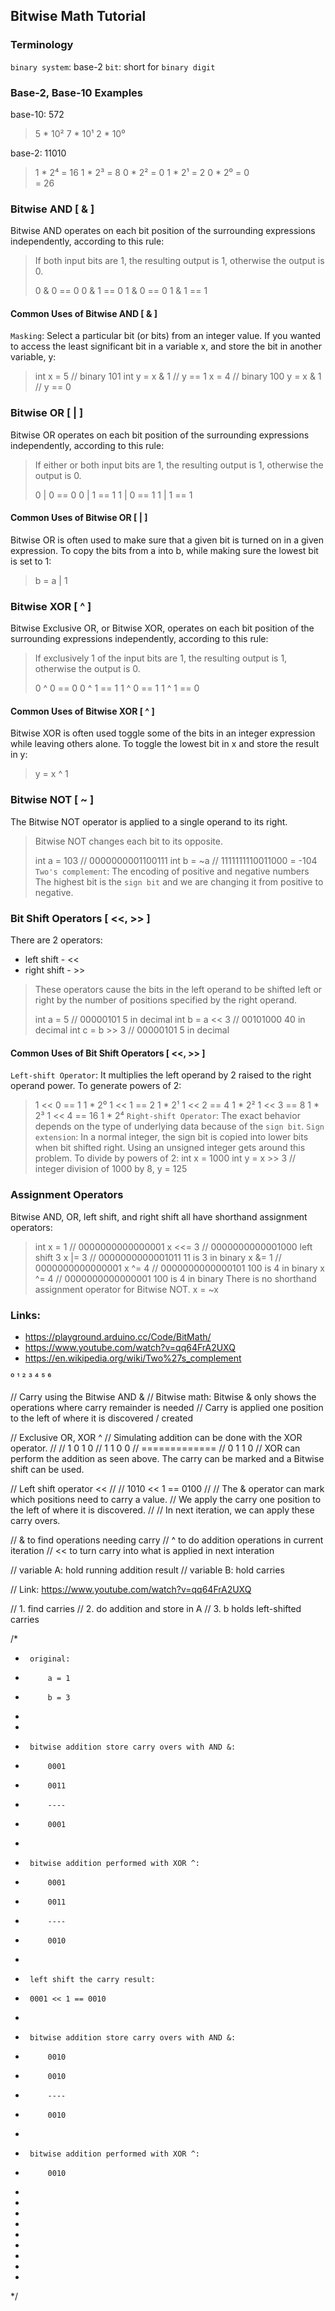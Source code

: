 ## Bitwise Math Tutorial




### Terminology
`binary system`:        base-2
`bit`:                  short for `binary digit`




### Base-2, Base-10 Examples
base-10: 572
> 5 * 10²
> 7 * 10¹
> 2 * 10⁰

base-2: 11010
> 1 * 2⁴    =   16
> 1 * 2³    =    8
> 0 * 2²    =    0
> 1 * 2¹    =    2
> 0 * 2⁰    =    0      
>           =   26




### Bitwise AND [ & ]
Bitwise AND operates on each bit position of the surrounding expressions independently,
according to this rule:
>
>   If both input bits are 1, the resulting output is 1,
>   otherwise the output is 0.
>
> 0 & 0 == 0
> 0 & 1 == 0
> 1 & 0 == 0
> 1 & 1 == 1




#### Common Uses of Bitwise AND [ & ]
`Masking`:                  Select a particular bit (or bits) from an integer value.
If you wanted to access the least significant bit in a variable x, and store the bit in another variable, y:
> int x = 5             // binary 101
> int y = x & 1         // y == 1
> x = 4                 // binary 100
> y = x & 1             // y == 0




### Bitwise OR [ | ]
Bitwise OR operates on each bit position of the surrounding expressions independently, 
according to this rule:
>
>   If either or both input bits are 1, the resulting output is 1,
>   otherwise the output is 0.
>
> 0 | 0 == 0
> 0 | 1 == 1
> 1 | 0 == 1
> 1 | 1 == 1




#### Common Uses of Bitwise OR [ | ]
Bitwise OR is often used to make sure that a given bit is turned on in a given expression.
To copy the bits from a into b, while making sure the lowest bit is set to 1:
> b = a | 1




### Bitwise XOR [ ^ ]
Bitwise Exclusive OR, or Bitwise XOR, operates on each bit position of the surrounding expressions independently, 
according to this rule:
>
>   If exclusively 1 of the input bits are 1, the resulting output is 1,
>   otherwise the output is 0.
>
> 0 ^ 0 == 0
> 0 ^ 1 == 1
> 1 ^ 0 == 1
> 1 ^ 1 == 0




#### Common Uses of Bitwise XOR [ ^ ]
Bitwise XOR is often used toggle some of the bits in an integer expression while leaving others alone.
To toggle the lowest bit in x and store the result in y:
> y = x ^ 1




### Bitwise NOT [ ~ ]
The Bitwise NOT operator is applied to a single operand to its right. 
>
> Bitwise NOT changes each bit to its opposite.
>
> int a = 103       //  0000000001100111
> int b = ~a        //  1111111110011000 = -104
`Two's complement`:         The encoding of positive and negative numbers 
The highest bit is the `sign bit` and we are changing it from positive to negative.




### Bit Shift Operators [ <<, >> ]
There are 2 operators:
- left shift    -   <<
- right shift   -   >>
>
> These operators cause the bits in the left operand to be shifted left or right
> by the number of positions specified by the right operand.
> 
> int a = 5             //              00000101     5 in decimal
> int b = a << 3        //              00101000    40 in decimal
> int c = b >> 3        //              00000101     5 in decimal




#### Common Uses of Bit Shift Operators [ <<, >> ]
`Left-shift Operator`: It multiplies the left operand by 2 raised to the right operand power. 
To generate powers of 2:
> 1 << 0        ==    1         1 * 2⁰
> 1 << 1        ==    2         1 * 2¹
> 1 << 2        ==    4         1 * 2²
> 1 << 3        ==    8         1 * 2³
> 1 << 4        ==   16         1 * 2⁴
`Right-shift Operator`: The exact behavior depends on the type of underlying data because of the `sign bit`.
`Sign extension`:       In a normal integer, the sign bit is copied into lower bits when bit shifted right.
                        Using an unsigned integer gets around this problem.
To divide by powers of 2:
> int x = 1000
> int y = x >> 3    // integer division of 1000 by 8, y = 125




### Assignment Operators
Bitwise AND, OR, left shift, and right shift all have shorthand assignment operators:
> int x = 1             // 0000000000000001
> x <<= 3               // 0000000000001000     left shift 3
> x |= 3                // 0000000000001011     11 is 3 in binary
> x &= 1                // 0000000000000001
> x ^= 4                // 0000000000000101     100 is 4 in binary
> x ^= 4                // 0000000000000001     100 is 4 in binary
There is no shorthand assignment operator for Bitwise NOT.
> x = ~x





### Links:
- https://playground.arduino.cc/Code/BitMath/
- https://www.youtube.com/watch?v=qq64FrA2UXQ
- https://en.wikipedia.org/wiki/Two%27s_complement

⁰
¹
²
³
⁴
⁵
⁶




// Carry using the Bitwise AND &
// Bitwise math: Bitwise & only shows the operations where carry remainder is needed
// Carry is applied one position to the left of where it is discovered / created

// Exclusive OR, XOR ^
// Simulating addition can be done with the XOR operator.
//
//	1	0	1	0
//	1	1	0	0
//  =============
//	0	1	1	0
// XOR can perform the addition as seen above. The carry can be marked and a Bitwise shift can be used.

// Left shift operator <<
//
// 1010 << 1 == 0100
//
// The & operator can mark which positions need to carry a value.
// We apply the carry one position to the left of where it is discovered.
//
// In next iteration, we can apply these carry overs.

// & 	to find operations needing carry
// ^ 	to do addition operations in current iteration
// << 	to turn carry into what is applied in next interation

// variable A: hold running addition result
// variable B: hold carries

// Link: https://www.youtube.com/watch?v=qq64FrA2UXQ

// 1. find carries
// 2. do addition and store in A
// 3. b holds left-shifted carries

/*
 *		original:
 *			a = 1
 *			b = 3
 *
 *
 *		bitwise addition store carry overs with AND &:
 *			0001
 *			0011
 *			----
 *			0001
 *
 *		bitwise addition performed with XOR ^:
 *			0001
 *			0011
 *			----
 *			0010
 *
 *		left shift the carry result:
 *		0001 << 1 == 0010
 *
 *		bitwise addition store carry overs with AND &:
 *			0010
 *			0010
 *			----
 *			0010
 *
 *		bitwise addition performed with XOR ^:
 *			0010
 *
 *
 *
 *
 *
 *
 *
 *
 *
 */